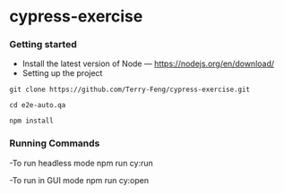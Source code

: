 # cypress-exercise

### Getting started
- Install the latest version of Node — https://nodejs.org/en/download/
- Setting up the project
```
git clone https://github.com/Terry-Feng/cypress-exercise.git
```
```
cd e2e-auto.qa
```
```
npm install
```

### Running Commands

-To run headless mode 
npm run cy:run

-To run in GUI mode 
npm run cy:open
